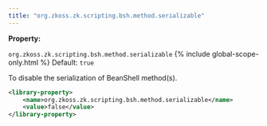 ```yaml
---
title: "org.zkoss.zk.scripting.bsh.method.serializable"
---
```


**Property:**

`org.zkoss.zk.scripting.bsh.method.serializable`
{% include global-scope-only.html %}
Default:  `true`

To disable the serialization of BeanShell method(s).

```xml
<library-property>
    <name>org.zkoss.zk.scripting.bsh.method.serializable</name>
    <value>false</value>
</library-property>
```



